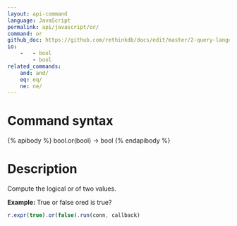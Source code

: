```yaml
---
layout: api-command 
language: JavaScript
permalink: api/javascript/or/
command: or 
github_doc: https://github.com/rethinkdb/docs/edit/master/2-query-language/api/javascript/math-and-logic/or.md
io:
    -   - bool
        - bool
related_commands:
    and: and/
    eq: eq/
    ne: ne/
---
```


# Command syntax #

{% apibody %}
bool.or(bool) &rarr; bool
{% endapibody %}

# Description #

Compute the logical or of two values.

__Example:__ True or false ored is true?

```js
r.expr(true).or(false).run(conn, callback)
```
